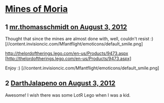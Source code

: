 # [Mines of Moria](https://community.fantasyflightgames.com/topic/68500-mines-of-moria/)

## 1 [mr.thomasschmidt on August 3, 2012](https://community.fantasyflightgames.com/topic/68500-mines-of-moria/?do=findComment&comment=668114)

Thought that since the mines are almost done with, well, couldn't resist :) [//content.invisioncic.com/Mfantflight/emoticons/default_smile.png]

http://thelordoftherings.lego.com/en-us/Products/9473.aspx [http://thelordoftherings.lego.com/en-us/Products/9473.aspx]

Enjoy :) [//content.invisioncic.com/Mfantflight/emoticons/default_smile.png]

## 2 [DarthJalapeno on August 3, 2012](https://community.fantasyflightgames.com/topic/68500-mines-of-moria/?do=findComment&comment=668215)

Awesome! I wish there was some LotR Lego when I was a kid.

